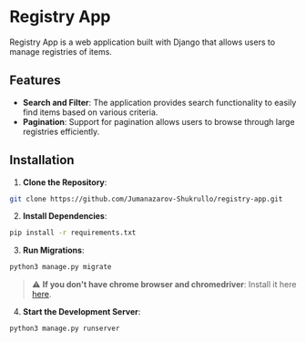 # Registry App

Registry App is a web application built with Django that allows users to manage registries of items.

## Features

- **Search and Filter**: The application provides search  functionality to easily find items based on various criteria.
- **Pagination**: Support for pagination allows users to browse through large registries efficiently.

## Installation

1. **Clone the Repository**:
  ```sh
  git clone https://github.com/Jumanazarov-Shukrullo/registry-app.git
  ```
2. **Install Dependencies**:
  ```sh
  pip install -r requirements.txt
  ```
3. **Run Migrations**:
  ```sh
  python3 manage.py migrate
  ```
> :warning: **If you don't have chrome browser and chromedriver**: Install it here [here](google.com).

4. **Start the Development Server**:
  ```sh
  python3 manage.py runserver
  ```
